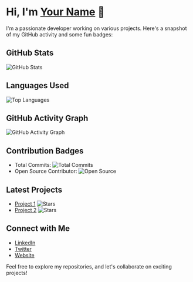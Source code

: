 # Hi, I'm [Your Name](https://your-website.com) 👋

I'm a passionate developer working on various projects. Here's a snapshot of my GitHub activity and some fun badges:

## GitHub Stats

![GitHub Stats](https://github-readme-stats.vercel.app/api?Amankumarsinghdeveloper=your-Amankumarsinghdeveloper&show_icons=true&theme=radical)

## Languages Used

![Top Languages](https://github-readme-stats.vercel.app/api/top-langs/?Amankumarsinghdeveloper=your-Amankumarsinghdeveloper&layout=compact)

## GitHub Activity Graph

![GitHub Activity Graph](https://activity-graph.herokuapp.com/graph?Amankumarsinghdeveloper=your-Amankumarsinghdeveloper&bg_color=ffffff&color=000000&line=000000&point=00ff00)

## Contribution Badges

- Total Commits: ![Total Commits](https://img.shields.io/github/commit-activity/m/your-Amankumarsinghdeveloper/your-repo?color=green)
- Open Source Contributor: ![Open Source](https://img.shields.io/badge/Open%20Source-Contributor-blueviolet)

## Latest Projects

- [Project 1](https://github.com/your-Amankumarsinghdeveloper/project1) ![Stars](https://img.shields.io/github/stars/your-Amankumarsinghdeveloper/project1?style=social)
- [Project 2](https://github.com/your-Amankumarsinghdeveloper/project2) ![Stars](https://img.shields.io/github/stars/your-Amankumarsinghdeveloper/project2?style=social)

## Connect with Me

- [LinkedIn](https://www.linkedin.com/in/your-name/)
- [Twitter](https://twitter.com/your-twitter-handle)
- [Website](https://your-website.com)

Feel free to explore my repositories, and let's collaborate on exciting projects!
